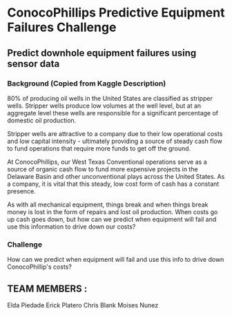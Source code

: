 # ConocoPhillips Predictive Equipment Failures Challenge

## Predict downhole equipment failures using sensor data

### Background (Copied from Kaggle Description)

80% of producing oil wells in the United States are classified as stripper wells. Stripper wells produce low volumes at the well level, but at an aggregate level these wells are responsible for a significant percentage of domestic oil production.

Stripper wells are attractive to a company due to their low operational costs and low capital intensity - ultimately providing a source of steady cash flow to fund operations that require more funds to get off the ground.

At ConocoPhillips, our West Texas Conventional operations serve as a source of organic cash flow to fund more expensive projects in the Delaware Basin and other unconventional plays across the United States. As a company, it is vital that this steady, low cost form of cash has a constant presence.

As with all mechanical equipment, things break and when things break money is lost in the form of repairs and lost oil production. When costs go up cash goes down, but how can we predict when equipment will fail and use this information to drive down our costs?

### Challenge

How can we predict when equipment will fail and use this info to drive down ConocoPhillip's costs?


## TEAM MEMBERS :

Elda Piedade
Erick Platero
Chris Blank
Moises Nunez
